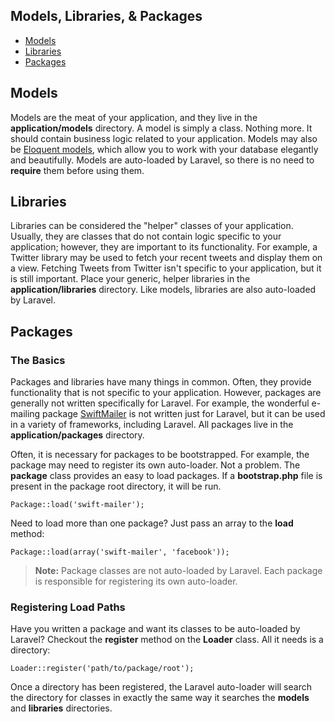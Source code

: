 ## Models, Libraries, & Packages

- [Models](#models)
- [Libraries](#libraries)
- [Packages](#packages)

<a name="models"></a>
## Models

Models are the meat of your application, and they live in the **application/models** directory. A model is simply a class. Nothing more. It should contain business logic related to your application. Models may also be [Eloquent models](/docs/database/eloquent), which allow you to work with your database elegantly and beautifully. Models are auto-loaded by Laravel, so there is no need to **require** them before using them.

<a name="libraries"></a>
## Libraries

Libraries can be considered the "helper" classes of your application. Usually, they are classes that do not contain logic specific to your application; however, they are important to its functionality. For example, a Twitter library may be used to fetch your recent tweets and display them on a view. Fetching Tweets from Twitter isn't specific to your application, but it is still important. Place your generic, helper libraries in the **application/libraries** directory. Like models, libraries are also auto-loaded by Laravel.

<a name="packages"></a>
## Packages

### The Basics

Packages and libraries have many things in common. Often, they provide functionality that is not specific to your application. However, packages are generally not written specifically for Laravel. For example, the wonderful e-mailing package [SwiftMailer](http//swiftmailer.org) is not written just for Laravel, but it can be used in a variety of frameworks, including Laravel. All packages live in the **application/packages** directory.

Often, it is necessary for packages to be bootstrapped. For example, the package may need to register its own auto-loader. Not a problem. The **package** class provides an easy to load packages. If a **bootstrap.php** file is present in the package root directory, it will be run.

	Package::load('swift-mailer');

Need to load more than one package? Just pass an array to the **load** method:

	Package::load(array('swift-mailer', 'facebook'));

> **Note:** Package classes are not auto-loaded by Laravel. Each package is responsible for registering its own auto-loader.

### Registering Load Paths

Have you written a package and want its classes to be auto-loaded by Laravel? Checkout the **register** method on the **Loader** class. All it needs is a directory:

	Loader::register('path/to/package/root');

Once a directory has been registered, the Laravel auto-loader will search the directory for classes in exactly the same way it searches the **models** and **libraries** directories.